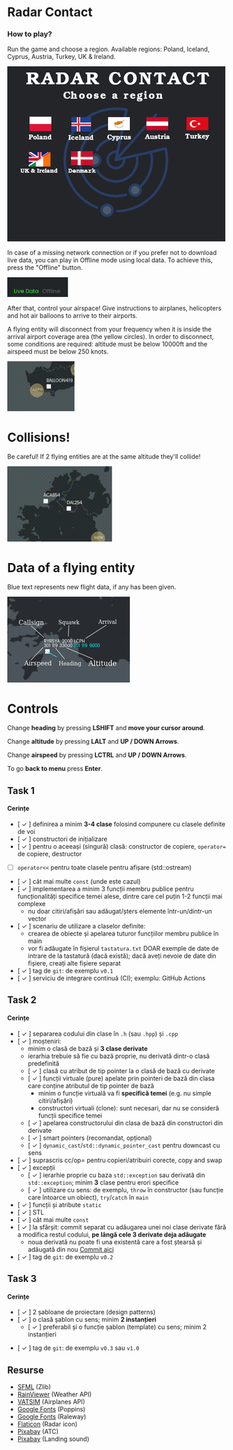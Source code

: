 # Radar Contact

### How to play?

Run the game and choose a region. Available regions: Poland, Iceland, Cyprus, Austria, Turkey, UK & Ireland.

![Alt Text](./resources/general_textures/menu.png)

In case of a missing network connection or if you prefer not to download live data, you can play in Offline mode using 
local data. To achieve this, press the "Offline" button.

![Alt Text](./preview/live_data.gif)

After that, control your airspace! Give instructions to airplanes, helicopters and hot air balloons to arrive to their airports.

A flying entity will disconnect from your frequency when it is inside the arrival airport coverage area (the yellow circles). In order to disconnect, some conditions are required: altitude must be below 10000ft and the airspeed must be below 250 knots.

![Alt Text](./preview/landing.gif)

# Collisions!
Be careful! If 2 flying entities are at the same altitude they'll collide!

![Alt Text](./preview/collision.gif)

# Data of a flying entity

Blue text represents new flight data, if any has been given. 

![Alt Text](./preview/data_meaning.png)

# Controls

Change <b>heading</b> by pressing <b>LSHIFT</b> and <b>move your cursor around</b>.

Change <b>altitude</b> by pressing <b>LALT</b> and <b>UP / DOWN Arrows</b>.

Change <b>airspeed</b> by pressing <b>LCTRL</b> and <b>UP / DOWN Arrows</b>.

To go <b>back to menu</b> press <b>Enter</b>. 

## Task 1

#### Cerințe
- [ ✓ ] definirea a minim **3-4 clase** folosind compunere cu clasele definite de voi
- [ ✓ ] constructori de inițializare
- [ ✓ ] pentru o aceeași (singură) clasă: constructor de copiere, `operator=` de copiere, destructor
<!-- - [ ] pentru o altă clasă: constructor de mutare, `operator=` de mutare, destructor -->
<!-- - [ ] pentru o altă clasă: toate cele 5 funcții membru speciale -->
- [ ] `operator<<` pentru toate clasele pentru afișare (std::ostream)
- [ ✓ ] cât mai multe `const` (unde este cazul)
- [ ✓ ] implementarea a minim 3 funcții membru publice pentru funcționalități specifice temei alese, dintre care cel puțin 1-2 funcții mai complexe
  - nu doar citiri/afișări sau adăugat/șters elemente într-un/dintr-un vector
- [ ✓ ] scenariu de utilizare a claselor definite:
  - crearea de obiecte și apelarea tuturor funcțiilor membru publice în main
  - vor fi adăugate în fișierul `tastatura.txt` DOAR exemple de date de intrare de la tastatură (dacă există); dacă aveți nevoie de date din fișiere, creați alte fișiere separat
- [ ✓ ] tag de `git`: de exemplu `v0.1`
- [ ✓ ] serviciu de integrare continuă (CI); exemplu: GitHub Actions

## Task 2

#### Cerințe
- [ ✓ ] separarea codului din clase în `.h` (sau `.hpp`) și `.cpp`
- [ ✓ ] moșteniri:
  - minim o clasă de bază și **3 clase derivate**
  - ierarhia trebuie să fie cu bază proprie, nu derivată dintr-o clasă predefinită
  - [ ✓ ] clasă cu atribut de tip pointer la o clasă de bază cu derivate
  - [ ✓ ] funcții virtuale (pure) apelate prin pointeri de bază din clasa care conține atributul de tip pointer de bază
    - minim o funcție virtuală va fi **specifică temei** (e.g. nu simple citiri/afișări)
    - constructori virtuali (clone): sunt necesari, dar nu se consideră funcții specifice temei
  - [ ✓ ] apelarea constructorului din clasa de bază din constructori din derivate
  - [ ✓ ] smart pointers (recomandat, opțional)
  - [ ✓ ] `dynamic_cast`/`std::dynamic_pointer_cast` pentru downcast cu sens
- [ ✓ ] suprascris cc/op= pentru copieri/atribuiri corecte, copy and swap
- [ ✓ ] excepții
  - [ ✓ ] ierarhie proprie cu baza `std::exception` sau derivată din `std::exception`; minim **3** clase pentru erori specifice
  - [ ✓ ] utilizare cu sens: de exemplu, `throw` în constructor (sau funcție care întoarce un obiect), `try`/`catch` în `main`
- [ ✓ ] funcții și atribute `static`
- [ ✓ ] STL
- [ ✓ ] cât mai multe `const`
- [ ✓ ] la sfârșit: commit separat cu adăugarea unei noi clase derivate fără a modifica restul codului, **pe lângă cele 3 derivate deja adăugate**
  - noua derivată nu poate fi una existentă care a fost ștearsă și adăugată din nou <a href="https://github.com/Bogdanctx/Radar-Contact/commit/f90796aac1f9f8388094c3e4b9543ec16e02fb48">Commit aici</a>
- [ ✓ ] tag de `git`: de exemplu `v0.2`

## Task 3

#### Cerințe
- [ ✓ ] 2 șabloane de proiectare (design patterns)
- [ ✓ ] o clasă șablon cu sens; minim **2 instanțieri**
  - [ ✓ ] preferabil și o funcție șablon (template) cu sens; minim 2 instanțieri
<!-- - [ ] o specializare pe funcție/clasă șablon -->
- [ ✓ ] tag de `git`: de exemplu `v0.3` sau `v1.0`

## Resurse

- [SFML](https://github.com/SFML/SFML/tree/2.6.1) (Zlib)
- [RainViewer](https://www.rainviewer.com/) (Weather API)
- [VATSIM](https://vatsim.dev/) (Airplanes API)
- [Google Fonts](https://fonts.google.com/specimen/Poppins) (Poppins)
- [Google Fonts](https://fonts.google.com/specimen/Raleway?query=raleway) (Raleway)
- [Flaticon](https://www.flaticon.com/free-icon/radar_15721478?term=radar&page=1&position=33&origin=tag&related_id=15721478) (Radar icon)
- [Pixabay](https://pixabay.com/sound-effects/search/air-traffic-control/) (ATC)
- [Pixabay](https://pixabay.com/sound-effects/search/landing/) (Landing sound)

